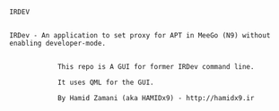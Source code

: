     
    IRDEV
    
    
    IRDev - An application to set proxy for APT in MeeGo (N9) without enabling developer-mode.
    
    
                This repo is A GUI for former IRDev command line.
                
                It uses QML for the GUI.
                
                By Hamid Zamani (aka HAMIDx9) - http://hamidx9.ir
                
                
